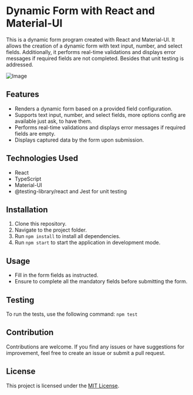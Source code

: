 # Dynamic Form with React and Material-UI

This is a dynamic form program created with React and Material-UI. It allows the creation of a dynamic form with text input, number, and select fields. Additionally, it performs real-time validations and displays error messages if required fields are not completed. Besides that unit testing is addressed.

![Image]('./sample.png')

## Features

- Renders a dynamic form based on a provided field configuration.
- Supports text input, number, and select fields, more options config are available just ask, to have them.
- Performs real-time validations and displays error messages if required fields are empty.
- Displays captured data by the form upon submission.

## Technologies Used

- React
- TypeScript
- Material-UI
- @testing-library/react and Jest for unit testing

## Installation

1. Clone this repository.
2. Navigate to the project folder.
3. Run `npm install` to install all dependencies.
4. Run `npm start` to start the application in development mode.

## Usage

- Fill in the form fields as instructed.
- Ensure to complete all the mandatory fields before submitting the form.

## Testing

To run the tests, use the following command:
`npm test`


## Contribution

Contributions are welcome. If you find any issues or have suggestions for improvement, feel free to create an issue or submit a pull request.

## License

This project is licensed under the [MIT License](https://opensource.org/licenses/MIT).

